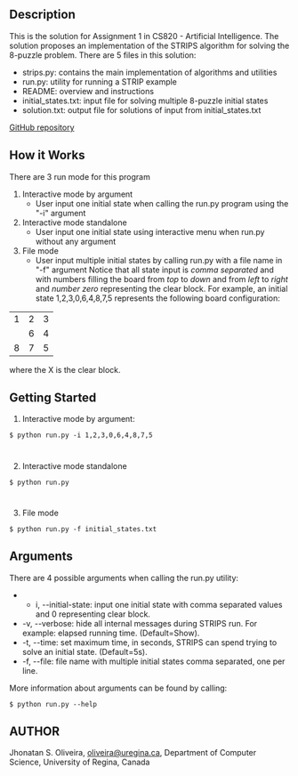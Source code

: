Description
-----------

This is the solution for Assignment 1 in CS820 - Artificial Intelligence.
The solution proposes an implementation of the STRIPS algorithm for solving the 8-puzzle problem.
There are 5 files in this solution:
  - strips.py: contains the main implementation of algorithms and utilities
  - run.py: utility for running a STRIP example
  - README: overview and instructions
  - initial_states.txt: input file for solving multiple 8-puzzle initial states
  - solution.txt: output file for solutions of input from initial_states.txt

[GitHub repository](https://github.com/jhonatanoliveira/cs820-strips-8-puzzle)


How it Works
-------------
There are 3 run mode for this program
1) Interactive mode by argument
    - User input one initial state when calling the run.py program using the "-i" argument
2) Interactive mode standalone
    - User input one initial state using interactive menu when run.py without any argument
3) File mode
    - User input multiple initial states by calling run.py with a file name in "-f" argument
Notice that all state input is *comma separated* and with numbers filling the board from *top* to *down* and from *left* to *right* and *number zero* representing the clear block.
For example, an initial state 1,2,3,0,6,4,8,7,5 represents the following board configuration:

|   |   |   |
|---|---|---|
| 1 | 2 | 3 |
|   | 6 | 4 |
| 8 | 7 | 5 |

where the X is the clear block.



Getting Started
---------------

1) Interactive mode by argument:
```
$ python run.py -i 1,2,3,0,6,4,8,7,5
```
#
2) Interactive mode standalone
```
$ python run.py
```
#
3) File mode
```
$ python run.py -f initial_states.txt
```



Arguments
---------

There are 4 possible arguments when calling the run.py utility:
  * - i, --initial-state: input one initial state with comma separated values and 0 representing clear block.
  * -v, --verbose: hide all internal messages during STRIPS run. For example: elapsed running time. (Default=Show).
  * -t, --time: set maximum time, in seconds, STRIPS can spend trying to solve an initial state. (Default=5s).
  * -f, --file: file name with multiple initial states comma separated, one per line.

More information about arguments can be found by calling:
```
$ python run.py --help
```



AUTHOR
---------
Jhonatan S. Oliveira,
oliveira@uregina.ca,
Department of Computer Science,
University of Regina,
Canada